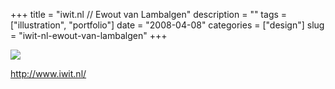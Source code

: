 +++
title = "iwit.nl // Ewout van Lambalgen"
description = ""
tags = ["illustration", "portfolio"]
date = "2008-04-08"
categories = ["design"]
slug = "iwit-nl-ewout-van-lambalgen"
+++


 

  <div id="screens-thumbs" class="clearfix">
    <div class="txt-center" id="design-submission"><a href="http://www.iwit.nl/"><img id='bluga-thumbnail-1181' class='bluga-thumbnail large' src='//konigi.com/media/bluga/
wt47fb78ba247e1_0.jpg'/></a></div>  
  </div>   
<p><a href="http://www.iwit.nl/">http://www.iwit.nl/</a></p>




